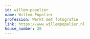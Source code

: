 ```yaml
---
id: willem-popelier
name: Willem Popelier
profession: Werkt met fotografie
link: https://www.willempopelier.nl
house_number: 20
---
```

